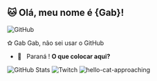 ## 🐱 Olá, meu nome é <strong>{Gab}!</strong>

![GitHub](https://img.shields.io/badge/-GitHub-333333?style=flat&logo=github)

**✩** Gab Gab, não sei usar o GitHub
- 🌱 &nbsp; Paraná ! **O que colocar aqui?**

![GitHub Stats](https://github-readme-stats.vercel.app/api?username=pgabmiaujr&show_icons=true)
![Twitch](https://www.twitch.tv/cellbit?sr=a)
![hello-cat-approaching](https://github.com/gabmiau/gabmiau/assets/142426464/38fc3199-8182-455b-8647-33dc30d35b01)

